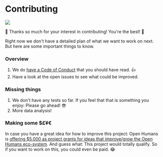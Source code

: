 # Contributing
![](http://i0.kym-cdn.com/photos/images/original/001/027/798/5c8.gif)

🎉 Thanks so much for your interest in contributing! You're the best! 🎈

Right now we don't have a detailed plan of what we want to work on next. But here are some important things to know.

### Overview
1. We do [have a Code of Conduct](https://github.com/gedankenstuecke/twitter-analyser/blob/master/CODE_OF_CONDUCT.md) that you should have read. 👍
2. Have a look at the open issues to see what could be improved.

### Missing things
1. We don't have any tests so far. If you feel that that is something you enjoy: Please go ahead! 😎
2. More data analysis!


### Making some $£¥€
In case you have a great idea for how to improve this project: Open Humans is [offering $5,000 as project grants for ideas that improve/grow the Open Humans eco-system](https://www.openhumans.org/grants/). And guess what: This project would totally qualify. So if you want to work on this, you could even be paid. 😂
